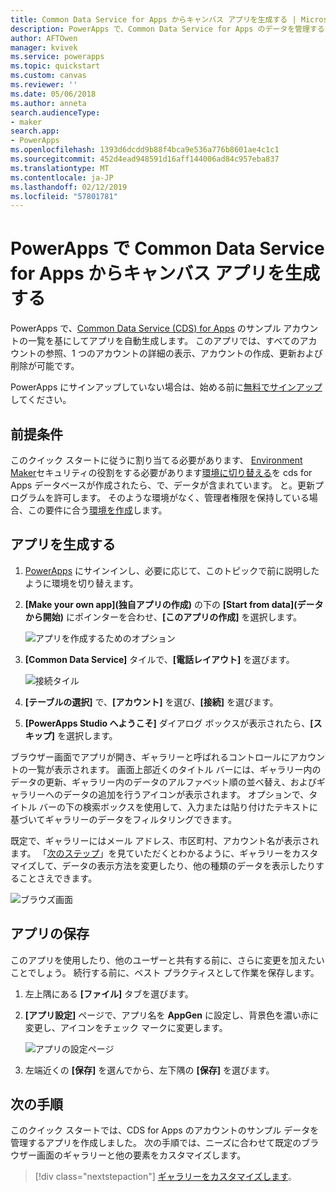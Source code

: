 ```yaml
---
title: Common Data Service for Apps からキャンバス アプリを生成する | Microsoft Docs
description: PowerApps で、Common Data Service for Apps のデータを管理するためのキャンバス アプリを自動的に生成します
author: AFTOwen
manager: kvivek
ms.service: powerapps
ms.topic: quickstart
ms.custom: canvas
ms.reviewer: ''
ms.date: 05/06/2018
ms.author: anneta
search.audienceType:
- maker
search.app:
- PowerApps
ms.openlocfilehash: 1393d6dcdd9b88f4bca9e536a776b8601ae4c1c1
ms.sourcegitcommit: 452d4ead948591d16aff144006ad84c957eba837
ms.translationtype: MT
ms.contentlocale: ja-JP
ms.lasthandoff: 02/12/2019
ms.locfileid: "57801781"
---
```

# <a name="generate-a-canvas-app-from-common-data-service-for-apps-in-powerapps"></a>PowerApps で Common Data Service for Apps からキャンバス アプリを生成する

PowerApps で、[Common Data Service (CDS) for Apps](../common-data-service/data-platform-intro.md) のサンプル アカウントの一覧を基にしてアプリを自動生成します。 このアプリでは、すべてのアカウントの参照、1 つのアカウントの詳細の表示、アカウントの作成、更新および削除が可能です。

PowerApps にサインアップしていない場合は、始める前に[無料でサインアップ](https://web.powerapps.com?utm_source=padocs&utm_medium=linkinadoc&utm_campaign=referralsfromdoc)してください。

## <a name="prerequisites"></a>前提条件

このクイック スタートに従うに割り当てる必要があります、 [Environment Maker](https://docs.microsoft.com/power-platform/admin/database-security.md#predefined-security-roles)セキュリティの役割をする必要があります[環境に切り替える](working-with-environments.md)を cds for Apps データベースが作成されたら、で、データが含まれています。 と。更新プログラムを許可します。 そのような環境がなく、管理者権限を保持している場合、この要件に合う[環境を作成](https://docs.microsoft.com/power-platform/admin/environments-administration.md#create-an-environment)します。

## <a name="generate-an-app"></a>アプリを生成する

1. [PowerApps](https://web.powerapps.com?utm_source=padocs&utm_medium=linkinadoc&utm_campaign=referralsfromdoc) にサインインし、必要に応じて、このトピックで前に説明したように環境を切り替えます。

1. **[Make your own app]\(独自アプリの作成\)** の下の **[Start from data]\(データから開始\)** にポインターを合わせ、**[このアプリの作成]** を選択します。

    ![アプリを作成するためのオプション](./media/data-platform-create-app/start-from-data.png)

1. **[Common Data Service]** タイルで、**[電話レイアウト]** を選びます。

    ![接続タイル](./media/data-platform-create-app/connection-tile.png)

1. **[テーブルの選択]** で、**[アカウント]** を選び、**[接続]** を選びます。

1. **[PowerApps Studio へようこそ]** ダイアログ ボックスが表示されたら、**[スキップ]** を選択します。

ブラウザー画面でアプリが開き、ギャラリーと呼ばれるコントロールにアカウントの一覧が表示されます。 画面上部近くのタイトル バーには、ギャラリー内のデータの更新、ギャラリー内のデータのアルファベット順の並べ替え、およびギャラリーへのデータの追加を行うアイコンが表示されます。 オプションで、タイトル バーの下の検索ボックスを使用して、入力または貼り付けたテキストに基づいてギャラリーのデータをフィルタリングできます。 

既定で、ギャラリーにはメール アドレス、市区町村、アカウント名が表示されます。 「[次のステップ](data-platform-create-app.md#next-steps)」を見ていただくとわかるように、ギャラリーをカスタマイズして、データの表示方法を変更したり、他の種類のデータを表示したりすることさえできます。

![ブラウズ画面](./media/data-platform-create-app/browse-screen.png)

## <a name="save-the-app"></a>アプリの保存
このアプリを使用したり、他のユーザーと共有する前に、さらに変更を加えたいことでしょう。 続行する前に、ベスト プラクティスとして作業を保存します。

1. 左上隅にある **[ファイル]** タブを選びます。

1. **[アプリ設定]** ページで、アプリ名を **AppGen** に設定し、背景色を濃い赤に変更し、アイコンをチェック マークに変更します。

    ![アプリの設定ページ](./media/data-platform-create-app/app-settings.png)

1. 左端近くの **[保存]** を選んでから、左下隅の **[保存]** を選びます。

## <a name="next-steps"></a>次の手順
このクイック スタートでは、CDS for Apps のアカウントのサンプル データを管理するアプリを作成しました。 次の手順では、ニーズに合わせて既定のブラウザー画面のギャラリーと他の要素をカスタマイズします。

> [!div class="nextstepaction"]
> [ギャラリーをカスタマイズします](customize-layout-sharepoint.md)。
